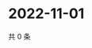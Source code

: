 # 2022-11-01

共 0 条

<!-- BEGIN WEIBO -->
<!-- 最后更新时间 Tue Nov 01 2022 07:20:06 GMT+0800 (China Standard Time) -->

<!-- END WEIBO -->
